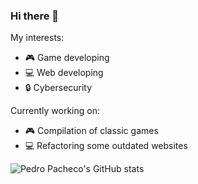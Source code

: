 ### Hi there 👋

My interests:
- 🎮 Game developing 
- 💻 Web developing
- 🔒 Cybersecurity

Currently working on:
- 🎮 Compilation of classic games
- 💻 Refactoring some outdated websites

![Pedro Pacheco's GitHub stats](https://github-readme-stats.vercel.app/api?username=p-paachecoo&theme=dark)

